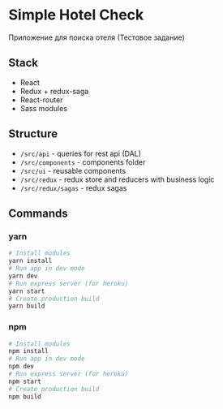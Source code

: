 # Simple Hotel Check
Приложение для поиска отеля
(Тестовое задание)

## Stack

- React
- Redux + redux-saga
- React-router
- Sass modules

## Structure

- `/src/api` - queries for rest api (DAL)
- `/src/components` - components folder
- `/src/ui` - reusable components
- `/src/redux` - redux store and reducers with business logic
- `/src/redux/sagas` - redux sagas

## Commands
### yarn
```bash
# Install modules
yarn install 
# Run app in dev mode
yarn dev
# Run express server (for heroku)
yarn start
# Create production build
yarn build
```

### npm
```bash 
# Install modules
npm install 
# Run app in dev mode
npm dev
# Run express server (for heroku)
npm start
# Create production build
npm build
```
